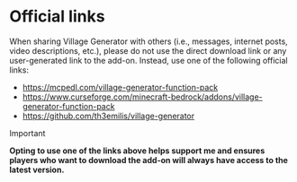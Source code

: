 # Official links

When sharing Village Generator with others (i.e., messages, internet posts, video descriptions, etc.), please do not use the direct download link or any user-generated link to the add-on. Instead, use one of the following official links:
- https://mcpedl.com/village-generator-function-pack
- https://www.curseforge.com/minecraft-bedrock/addons/village-generator-function-pack
- https://github.com/th3emilis/village-generator

> [!IMPORTANT]
> **Opting to use one of the links above helps support me and ensures players who want to download the add-on will always have access to the latest version.**
